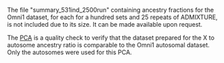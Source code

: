 The file "summary_531ind_2500run" containing ancestry fractions for the Omni1 dataset, for each for a hundred sets and 25 repeats of ADMIXTURE, is not included due to its size. It can be made available upon request.

The [PCA](zbatwa8_zbantu8_Schlebusch7_KGP8_Patin8_1-22_5fex_PC1to6_20210121.pdf) is a quality check to verify that the dataset prepared for the X to autosome ancestry ratio is comparable to the Omni1 autosomal dataset. Only the autosomes were used for this PCA.
